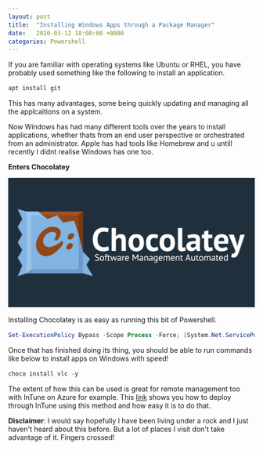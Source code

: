 ```yaml
---
layout: post
title:  "Installing Windows Apps through a Package Manager"
date:   2020-03-12 18:00:00 +0000
categories: Powershell
---
```

If you are familiar with operating systems like Ubuntu or RHEL, you have probably used something like the following to install an application. 

```powershell
apt install git
```

This has many advantages, some being quickly updating and managing all the applcaitions on a system. 

Now Windows has had many different tools over the years to install applications, whether thats from an end user perspective or orchestrated from an administrator. Apple has had tools like Homebrew and u untill recently I didnt realise Windows has one too.

**Enters Chocolatey**

![Chocolatey Logo](/assets/chocolatey.png)

Installing Chocolatey is as easy as running this bit of Powershell.

```powershell
Set-ExecutionPolicy Bypass -Scope Process -Force; [System.Net.ServicePointManager]::SecurityProtocol = [System.Net.ServicePointManager]::SecurityProtocol -bor 3072; iwr https://chocolatey.org/install.ps1 -UseBasicParsing | iex
```

Once that has finished doing its thing, you should be able to run commands like below to install apps on Windows with speed!

```powershell
choco install vlc -y
```

The extent of how this can be used is great for remote management too with InTune on Azure for example. This [link](https://www.prajwaldesai.com/automate-intune-application-deployment-using-chocolatey/) shows you how to deploy through InTune using this method and how easy it is to do that.

**Disclaimer**: I would say hopefully I have been living under a rock and I just haven't heard about this before. But a lot of places I visit don't take advantage of it. Fingers crossed!
